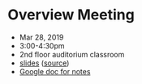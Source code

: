 # Overview Meeting
- Mar 28, 2019
- 3:00-4:30pm
- 2nd floor auditorium classroom
- [slides](https://flatironinstitute.github.io/learn-sciware-dev/01_Overview/reveal.html) ([source](slides.md))
- [Google doc for notes](https://docs.google.com/document/d/1jFyUyt8E1WyvOoRPBR_NqYYUX-v3PiVgaQ6oYSv0SYc/edit?usp=sharing)
